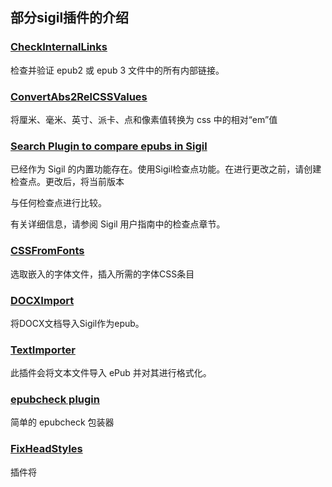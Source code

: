 ## 部分sigil插件的介绍

### [CheckInternalLinks](https://www.mobileread.com/forums/sh...d.php?t=331788)
检查并验证 epub2 或 epub 3 文件中的所有内部链接。

### [ConvertAbs2RelCSSValues](https://www.mobileread.com/forums/showthread.php?t=289473)
将厘米、毫米、英寸、派卡、点和像素值转换为 css
中的相对“em”值

### [Search Plugin to compare epubs in Sigil](https://www.mobileread.com/forums/showthread.php?t=348943)
已经作为 Sigil 的内置功能存在。使用Sigil检查点功能。在进行更改之前，请创建检查点。更改后，将当前版本

与任何检查点进行比较。

有关详细信息，请参阅 Sigil 用户指南中的检查点章节。

### [CSSFromFonts](https://www.mobileread.com/forums/showpost.php?p=3332590&postcount=17)
选取嵌入的字体文件，插入所需的字体CSS条目

### [DOCXImport](https://www.mobileread.com/forums/showthread.php?t=273966)
将DOCX文档导入Sigil作为epub。

### [TextImporter](https://www.mobileread.com/forums/showthread.php?t=285771)
此插件会将文本文件导入 ePub 并对其进行格式化。

### [epubcheck plugin](https://www.mobileread.com/forums/showthread.php?p=2950625#post2950625)
简单的 epubcheck 包装器

### [FixHeadStyles](https://www.mobileread.com/forums/showthread.php?t=344383)
插件将 <style> 标签中的样式信息复制到样式表文件并用样式表链接替换它们。

### [FootnoteLinker](https://www.mobileread.com/forums/showthread.php?t=288193)
自动生成指向尾注的链接和指向脚注锚点的反向链接。

### [FootnoteManipulator](https://www.mobileread.com/forums/showthread.php?t=324637)
用于操作 epub 2.0 出版物中的脚注的插件。

### [RegexFunctionReplace](https://www.mobileread.com/forums/showthread.php?t=346049)
正则表达式匹配并用函数替换它。

### [Epub3 E-Reader Plugins for Sigil](https://www.mobileread.com/forums/showthread.php?t=339678)
Epub3 电子阅读器插件 for Sigil
为了帮助用户更好地了解他们的 epub 在某些基于浏览器的 epub2/epub3 电子阅读器中的外观，同时仍在 Sigil 中，我们为 Sigil 1.6.0 或更高版本创建了 3 个新的阅读器插件：

https://github.com/Sigil-Ebook/ReadiumReader/
- 基于Readium的云电子阅读器

https://github.com/Sigil-Ebook/BibiReader/
- 基于 Bibi 浏览器电子阅读器

https://github.com/Sigil-Ebook/EpubJSReader/
- 基于FuturePress的epubJS电子阅读器

有关插件本身的直接链接，请参阅插件索引
https://www.mobileread.com/forums/sh...d.php?t=247431

### [kindlegen plugin for Sigil](https://www.mobileread.com/forums/showthread.php?t=248629&highlight=KindleImport)
这个插件是一个非常简单的 kindlegen 包装器，用于使用 kindlegen 将 epub 转换为 mobi 文件。

### [KindleImport](https://www.mobileread.com/forums/showthread.php?t=247087&highlight=KindleImport)
可以无损导入解密的 mobi 和 azw 格式为 epub

### [PrincePDF](https://www.mobileread.com/forums/showthread.php?t=274972&highlight=PrincePDF)
导出为 pdf 格式。

### [Grammar check](https://www.mobileread.com/forums/showthread.php?t=276005&highlight=Grammar+check)
这是一个验证插件，将标志段落中的语法错误。可以检查多种语言的语法，包括中文。

## Introduction to some of the sigil plugins

### [CheckInternalLinks](https://www.mobileread.com/forums/sh...d.php?t=331788)
Checks and validates all internal links in epub2 or epub 3 files.

### [ConvertAbs2RelCSSValues](https://www.mobileread.com/forums/showthread.php?t=289473)
Converts cm, mm, inch, pica, point and pixel values to relative 'em' values in the css

### [Search Plugin to compare epubs in Sigil](https://www.mobileread.com/forums/showthread.php?t=348943)
Already exists as a built in feature of Sigil. Use Sigil Checkpoint features. Before making changes, 

make a CheckPoint. After changes, compare current version to any Checkpoint.

See the Checkpoint chapter in the Sigil User Guide for details.

### [CSSFromFonts](https://www.mobileread.com/forums/showpost.php?p=3332590&postcount=17)
Inserts the required CSS entries from Embedded Font Files

### [DOCXImport](https://www.mobileread.com/forums/showthread.php?t=273966)
Import DOCX document into Sigil as epubs.

### [TextImporter](https://www.mobileread.com/forums/showthread.php?t=285771)
Import a text file into an ePub and format it

### [epubcheck plugin](https://www.mobileread.com/forums/showthread.php?p=2950625#post2950625)
Simple epubcheck wrapper

### [FixHeadStyles](https://www.mobileread.com/forums/showthread.php?t=344383)
plugin to copy the style information in <style> tags to stylesheet files and replace them with stylesheet links.

### [FootnoteLinker](https://www.mobileread.com/forums/showthread.php?t=288193)
Automatically generate links to endnotes and backlinks to footnote anchors.

### [FootnoteManipulator](https://www.mobileread.com/forums/showthread.php?t=324637)
Plugin for manipulating footnotes in epub 2.0 publications.

### [RegexFunctionReplace](https://www.mobileread.com/forums/showthread.php?t=346049)
Regex match and replace it with a function.

### [Epub3 E-Reader Plugins for Sigil](https://www.mobileread.com/forums/showthread.php?t=339678)
To help user's get a better feel for how their epubs will look in some browser-based epub2/epub3 e-readers while still inside Sigil, we have created 3 new Reader plugins for Sigil 1.6.0 or later:

https://github.com/Sigil-Ebook/ReadiumReader/
- based on Readium's cloud e-reader

https://github.com/Sigil-Ebook/BibiReader/
- based on Bibi browser e-reader

https://github.com/Sigil-Ebook/EpubJSReader/
- based on FuturePress's epubJS e-reader

For direct links to the plugin's themselves, see the Plugin Index
https://www.mobileread.com/forums/sh...d.php?t=247431

### [kindlegen plugin for Sigil](https://www.mobileread.com/forums/showthread.php?t=248629&highlight=KindleImport)
 
This plugin is a very simple kindlegen wrapper for converting epubs to mobi files with kindlegen.

### [KindleImport](https://www.mobileread.com/forums/showthread.php?t=247087&highlight=KindleImport)

Import Amazon Kindlebooks into Sigil

### [PrincePDF](https://www.mobileread.com/forums/showthread.php?t=274972&highlight=PrincePDF)

This plugin is a very simple prince PDF output wrapper, which allows you to export the currently loaded epub as a .pdf file.

### [Grammar check](https://www.mobileread.com/forums/showthread.php?t=276005&highlight=Grammar+check)

It's a validation plugin that'll flag paragraphs with grammar errors. It can check the grammar of many languages, including Chinese.
